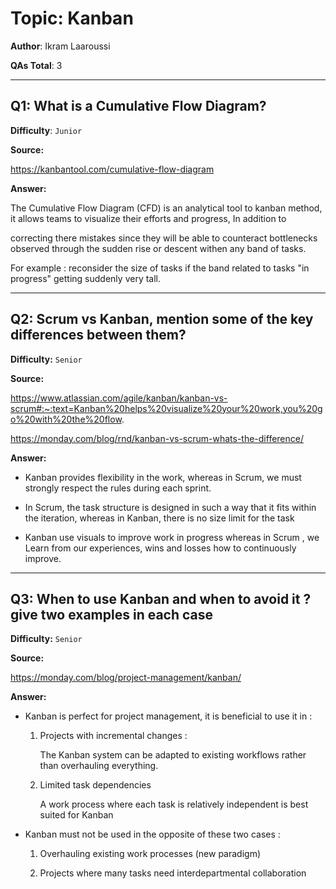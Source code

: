 # Topic: Kanban

**Author**: Ikram Laaroussi

**QAs Total**: 3

---

## Q1: What is a Cumulative Flow Diagram?

**Difficulty**: `Junior`

**Source:**

https://kanbantool.com/cumulative-flow-diagram

**Answer:**

The Cumulative Flow Diagram (CFD) is an analytical tool to kanban method, it allows teams to visualize their efforts and progress, In addition to 

correcting there mistakes since they will be able to counteract bottlenecks observed through the sudden rise or descent withen any band of tasks. 

For example : reconsider the size of tasks if the band related to tasks "in progress" getting suddenly very tall.

---

## Q2: Scrum vs Kanban, mention some of the key differences between them?

**Difficulty:** `Senior`

**Source:**

https://www.atlassian.com/agile/kanban/kanban-vs-scrum#:~:text=Kanban%20helps%20visualize%20your%20work,you%20go%20with%20the%20flow.

https://monday.com/blog/rnd/kanban-vs-scrum-whats-the-difference/

**Answer:**

- Kanban provides flexibility in the work, whereas in Scrum, we must strongly respect the rules during each sprint.

- In Scrum, the task structure is designed in such a way that it fits within the iteration, whereas in Kanban, there is no size limit for the task 

- Kanban use visuals to improve work in progress whereas in Scrum , we Learn from our experiences, wins and losses how to continuously improve.

---

## Q3: When to use Kanban and when to avoid it ? give two examples in each case  

**Difficulty:** `Senior`

**Source:**

https://monday.com/blog/project-management/kanban/

**Answer:**

* Kanban is perfect for project management, it is beneficial to use it in :

   1. Projects with incremental changes : 

      The Kanban system can be adapted to existing workflows rather than overhauling everything.

   2. Limited task dependencies

      A work process where each task is relatively independent is best suited for Kanban
      
* Kanban must not be used in the opposite of these two cases : 

  1. Overhauling existing work processes (new paradigm)
  
  2. Projects where many tasks need interdepartmental collaboration
   







